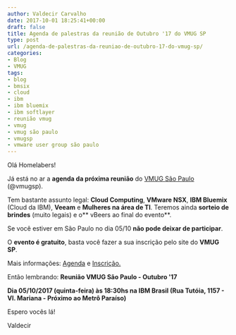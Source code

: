 ```yaml
---
author: Valdecir Carvalho
date: 2017-10-01 18:25:41+00:00
draft: false
title: Agenda de palestras da reunião de Outubro '17 do VMUG SP
type: post
url: /agenda-de-palestras-da-reuniao-de-outubro-17-do-vmug-sp/
categories:
- Blog
- VMUG
tags:
- blog
- bmsix
- cloud
- ibm
- ibm bluemix
- ibm softlayer
- reunião vmug
- vmug
- vmug são paulo
- vmugsp
- vmware user group são paulo
---
```


Olá Homelabers!

Já está no ar a **agenda da próxima reunião** do [VMUG São Paulo](http://vmugsp.com.br) (@vmugsp).

Tem bastante assunto legal: **Cloud Computing**, **VMware NSX**, **IBM Bluemix** (Cloud da IBM), **Veeam** e **Mulheres na área de TI**. Teremos ainda **sorteio de brindes** (muito legais) e o** vBeers ao final do evento**.

Se você estiver em São Paulo no dia 05/10 **não pode deixar de participar**.

O **evento é gratuito**, basta você fazer a sua inscrição pelo site do **VMUG SP**.

Mais informações: [Agenda](http://vmugsp.com.br/2017/10/01/agenda-reuniao-vmug-sp-outubro-17/) e [Inscrição.](http://vmugsp.com.br/formulario-inscricao-reuniao-vmug-sao-paulo/)

Então lembrando: **Reunião VMUG São Paulo - Outubro '17**

**Dia 05/10/2017 (quinta-feira) às 18:30hs na IBM Brasil (Rua Tutóia, 1157 - Vl. Mariana - Próximo ao Metrô Paraíso)**

Espero vocês lá!

Valdecir
